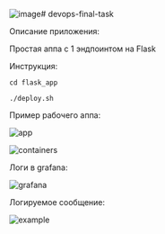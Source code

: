 ![image](https://github.com/mrhiroman/devops-final-task/assets/49946437/25163a78-1424-4772-9d2c-6dc1ecd689be)# devops-final-task

Описание приложения:

Простая аппа с 1 эндпоинтом на Flask


Инструкция:

```cd flask_app```

```./deploy.sh```


Пример рабочего аппа:

![app](app.png)

![containers](running_containers.png)


Логи в grafana:

![grafana](grafana.png)

Логируемое сообщение:

![example](logging_example.png)
